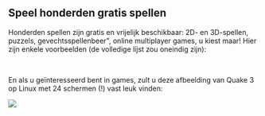 <?php require("../../entete.php");?> <?php require("../../base.php");?> <?php require("../../fonctions.php");?>

<div id="corps">

<h2>Speel honderden gratis spellen</h2>

<p>Honderden spellen zijn gratis en vrijelijk beschikbaar: 2D- en 3D-spellen, puzzels, gevechtsspellenbeer", online multiplayer games, u kiest maar! Hier zijn enkele voorbeelden (de volledige lijst zou oneindig zijn):</p>

<div id="items">

<?php all_games_from_file ();?>

<br class="clearboth" />
</div>

<p>En als u geïnteresseerd bent in games, zult u deze afbeelding van Quake 3 op Linux met 24 schermen (!) vast leuk vinden:</p>

<p><a href="Images/quake_24_screens.jpg"><img src="Images/quake_24_screens_thumbnail.jpg" /></a></p>

</div>


